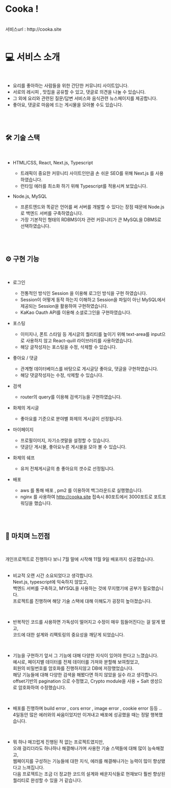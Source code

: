# Cooka !
<br/>
서비스url : http://cooka.site

<br/>
<br/>

#   💻 서비스 소개 

<br/>

 - 요리를 좋아하는 사람들을 위한 간단한 커뮤니티 사이트입니다.  
 - 서로의 레시피 , 맛집을 공유할 수 있고, 댓글로 의견을 나눌 수 있습니다. 
 - 그 외에 요리와 관련된 질문/답변 서비스와 음식관련 뉴스페이지를 제공합니다.
 - 좋아요, 댓글로 마음에 드는 게시물을 모아볼 수도 있습니다.

<br/>
<br/>

##   🛠️ 기술 스택

<br/>

-  HTML/CSS, React, Next.js, Typescript
    -  트래픽이 중요한 커뮤니티 사이트인만큼 손 쉬운 SEO를 위해 Next.js 를 사용하였습니다.
    -  런타임 에러를 최소화 하기 위해 Typescript를 적용시켜 보았습니다.

-  Node.js, MySQL
    -  프론트엔드와 똑같은 언어를 써 서버를 개발할 수 있다는 장점 때문에 Node.js로 백엔드 서버를 구축하였습니다.
    -  가장 기본적인 형태의 RDBMS이자 관련 커뮤니티가 큰 MySQL을 DBMS로 선택하였습니다.
 
<br/>
<br/>

##   ⚙️ 구현 기능

<br/>

-   로그인
    -   전통적인 방식인 Session 을 이용해 로그인 방식을 구현 하였습니다.
    -   Session이 어떻게 동작 하는지 이해하고 Session을 파일이 아닌 MySQL에서 제공되는 Session을 활용하여 구현하였습니다.
    -   KaKao Oauth API를 이용해 소셜로그인을 구현하였습니다.

-   포스팅
    -   이미지나, 폰트 스타일 등 게시글의 퀄리티를 높이기 위해 text-area를 input으로 사용하지 않고 React-quill 라이브러리를 사용하였습니다.
    -   해당 글작성자는 포스팅을 수정, 삭제할 수 있습니다.
-   좋아요 / 댓글
    -   관계형 데이터베이스를 바탕으로 게시글당 좋아요, 댓글을 구현하였습니다.
    -   해당 댓글작성자는 수정, 삭제할 수 있습니다.
-   검색
    -   router의 query를 이용해 검색기능을 구현하였습니다.
-   화제의 게시글
    -   좋아요를 기준으로 분야별 화제의 게시글이 선정됩니다.
-   마이페이지
    -   프로필이미지, 자기소갯말을 설정할 수 있습니다.
    -   댓글단 게시물, 좋아요누른 게시물을 모아 볼 수 있습니다.
-   화제의 쉐프
    -   유저 전체게시글의 총 좋아요의 갯수로 선정됩니다.
-   배포
    -   aws 를 통해 배포 , pm2 를 이용하여 백그라운드로 실행했습니다.
    -   nginx 를 사용하여 http://cooka.site 접속시 80포트에서 3000포트로 포트포워딩을 했습니다.
<br/>
<br/>

##   🚩 마치며 느낀점

<br/>

개인프로젝트로 진행하다 보니 7월 말에 시작해 11월 9일 배포까지 성공했습니다.
<br/>
<br/>
-   비교적 오랜 시간 소요되었다고 생각합니다.<br/>
Next.js, typescript에 익숙하지 않았고,<br/>
백엔드 서버를 구축하고, MYSQL을 사용하는 것에 무지했기에 공부가 필요했습니다.<br/>
프로젝트를 진행하며 해당 기술 스택에 대해 이해도가 굉장히 높아졌습니다.
<br/>

-   반복적인 코드를 사용하면 가독성이 떨어지고 수정이 매우 힘들어진다는 걸 알게 됐고,<br/>
코드에 대한 설계와 리팩토링의 중요성을 깨닫게 되었습니다.
<br/>

-   기능을 구현하기 앞서 그 기능에 대해 다양한 지식이 있어야 한다고 느꼈습니다.<br/>
예시로, 페이지별 데이터를 전체 데이터를 가져와 분할해 보여줬었고,<br/>
회원의 비밀번호를 암호화를 진행하지않고 DB에 저장했었습니다.<br/>
해당 기능들에 대해 다양한 검색을 해봤다면 하지 않았을 실수 라고 생각합니다.<br/>
offset기반의 pagination 으로 수정했고, Crypto module을 사용 + Salt 생성으로 암호화하여 수정했습니다.
<br/>

-   배포를 진행하며 build error , cors error , image error , cookie error 등등 ..<br/>
4일동안 많은 에러와의 싸움이었지만 이겨내고 배포에 성공했을 때는 정말 행복했습니다.
<br/>

-   뭐 하나 매끄럽게 진행된 적 없는 프로젝트였지만,<br/>
오래 걸리더라도 하나하나 해결해나가며 사용한 기술 스택들에 대해 많이 능숙해졌고,<br/>
웹페이지를 구성하는 기능들에 대한 지식, 에러를 해결해나가는 능력이 많이 향상됐다고 느껴집니다.<br/>
다음 프로젝트는 조금 더 정교한 코드의 설계와 배운지식들로 현재보다 훨씬 향상된 퀄리티로 완성할 수 있을 거 같습니다.
<br/>
<br/>
<br/>
<br/>






